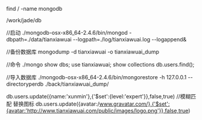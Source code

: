 find / -name mongodb

/work/jade/db

//启动
./mongodb-osx-x86_64-2.4.6/bin/mongod -dbpath=./data/tianxiawuai --logpath=./log/tianxiawuai.log --logappend&

//备份数据库
mongodump -d tianxiawuai -o tianxiawuai_dump

//命令
./mongo
show dbs;
use tianxiawuai;
show collections
db.users.find();

//导入数据库
./mongodb-osx-x86_64-2.4.6/bin/mongorestore -h 127.0.0.1 --directoryperdb ./back/tianxiawuai_dump/

db.users.update({name:'xunmin'},{'$set':{level:'expert'}},false,true)
//模糊匹配 替换图标
db.users.update({avatar:/www.gravatar.com/},{'$set':{avatar:'http://www.tianxiawuai.com/public/images/logo.png'}},false,true)